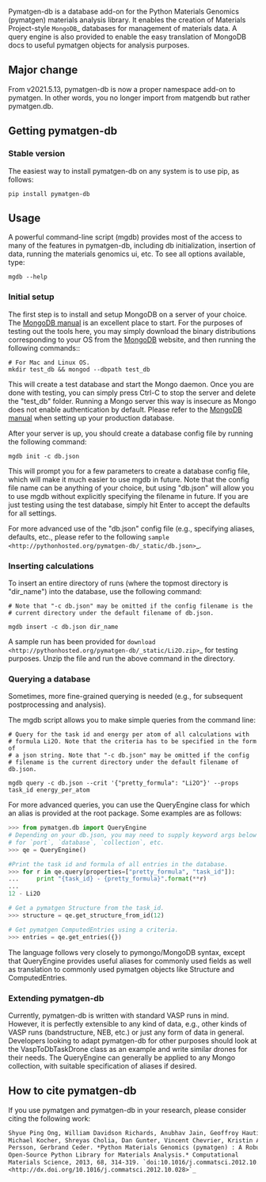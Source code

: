 Pymatgen-db is a database add-on for the Python Materials Genomics (pymatgen)
materials analysis library. It enables the creation of Materials
Project-style `MongoDB`_ databases for management of materials data. A query
engine is also provided to enable the easy translation of MongoDB docs to
useful pymatgen objects for analysis purposes.

## Major change

From v2021.5.13, pymatgen-db is now a proper namespace add-on to pymatgen. In
other words, you no longer import from matgendb but rather pymatgen.db.

## Getting pymatgen-db

### Stable version

The easiest way to install pymatgen-db on any system is to use pip, as follows:

```shell
pip install pymatgen-db
```

## Usage

A powerful command-line script (mgdb) provides most of the access to many of
the features in pymatgen-db, including db initialization, insertion of data,
running the materials genomics ui, etc. To see all options available, type:

```shell
mgdb --help
```

### Initial setup

The first step is to install and setup MongoDB on a server of your choice.
The [MongoDB manual] is an excellent place to start. For the purposes of
testing out the tools here, you may simply download the binary distributions
corresponding to your OS from the [MongoDB] website, and then running the
following commands::

```shell
# For Mac and Linux OS.
mkdir test_db && mongod --dbpath test_db
```

This will create a test database and start the Mongo daemon. Once you are
done with testing, you can simply press Ctrl-C to stop the server and delete
the "test_db" folder. Running a Mongo server this way is insecure as Mongo
does not enable authentication by default. Please refer to the [MongoDB manual] 
when setting up your production database.

After your server is up, you should create a database config file by running
the following command:

```shell
mgdb init -c db.json
```

This will prompt you for a few parameters to create a database config file,
which will make it much easier to use mgdb in future. Note that the config file
name can be anything of your choice, but using "db.json" will allow you to use
mgdb without explicitly specifying the filename in future. If you are just
testing using the test database, simply hit Enter to accept the defaults for
all settings.

For more advanced use of the "db.json" config file (e.g., specifying aliases,
defaults, etc., please refer to the following `sample
<http://pythonhosted.org/pymatgen-db/_static/db.json>`_.

### Inserting calculations

To insert an entire directory of runs (where the topmost directory is
"dir_name") into the database, use the following command:

```shell
# Note that "-c db.json" may be omitted if the config filename is the
# current directory under the default filename of db.json.

mgdb insert -c db.json dir_name
```

A sample run has been provided for `download
<http://pythonhosted.org/pymatgen-db/_static/Li2O.zip>`_ for testing
purposes. Unzip the file and run the above command in the directory.

### Querying a database

Sometimes, more fine-grained querying is needed (e.g., for subsequent
postprocessing and analysis).

The mgdb script allows you to make simple queries from the command line:

```shell
# Query for the task id and energy per atom of all calculations with
# formula Li2O. Note that the criteria has to be specified in the form of
# a json string. Note that "-c db.json" may be omitted if the config
# filename is the current directory under the default filename of db.json.

mgdb query -c db.json --crit '{"pretty_formula": "Li2O"}' --props task_id energy_per_atom
```

For more advanced queries, you can use the QueryEngine class for which an
alias is provided at the root package. Some examples are as follows:

```python
>>> from pymatgen.db import QueryEngine
# Depending on your db.json, you may need to supply keyword args below
# for `port`, `database`, `collection`, etc.
>>> qe = QueryEngine()

#Print the task id and formula of all entries in the database.
>>> for r in qe.query(properties=["pretty_formula", "task_id"]):
...     print "{task_id} - {pretty_formula}".format(**r)
...
12 - Li2O

# Get a pymatgen Structure from the task_id.
>>> structure = qe.get_structure_from_id(12)

# Get pymatgen ComputedEntries using a criteria.
>>> entries = qe.get_entries({})
```

The language follows very closely to pymongo/MongoDB syntax, except that
QueryEngine provides useful aliases for commonly used fields as well as
translation to commonly used pymatgen objects like Structure and
ComputedEntries.

### Extending pymatgen-db

Currently, pymatgen-db is written with standard VASP runs in mind. However,
it is perfectly extensible to any kind of data, e.g., other kinds of VASP runs
(bandstructure, NEB, etc.) or just any form of data in general. Developers
looking to adapt pymatgen-db for other purposes should look at the
VaspToDbTaskDrone class as an example and write similar drones for their
needs. The QueryEngine can generally be applied to any Mongo collection,
with suitable specification of aliases if desired.

## How to cite pymatgen-db

If you use pymatgen and pymatgen-db in your research, please consider citing
the following work:

```txt
Shyue Ping Ong, William Davidson Richards, Anubhav Jain, Geoffroy Hautier,
Michael Kocher, Shreyas Cholia, Dan Gunter, Vincent Chevrier, Kristin A.
Persson, Gerbrand Ceder. *Python Materials Genomics (pymatgen) : A Robust,
Open-Source Python Library for Materials Analysis.* Computational
Materials Science, 2013, 68, 314-319. `doi:10.1016/j.commatsci.2012.10.028
<http://dx.doi.org/10.1016/j.commatsci.2012.10.028>`_
```


[MongoDB]: http://www.mongodb.org/
[Github repo]: https://github.com/materialsproject/pymatgen-db
[MongoDB manual]: http://docs.mongodb.org/manual/
